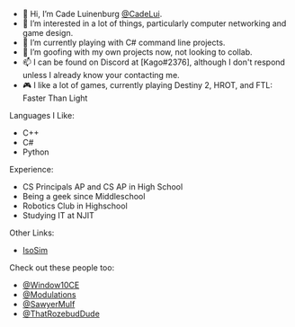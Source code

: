 - 👋 Hi, I’m Cade Luinenburg [@CadeLui](https://github.com//CadeLui).
- 👀 I’m interested in a lot of things, particularly computer networking and game design.
- 🌱 I’m currently playing with C# command line projects.
- 💞️ I’m goofing with my own projects now, not looking to collab.
- 📫 I can be found on Discord at [Kago#2376], although I don't respond unless I already know your contacting me.
- 🎮 I like a lot of games, currently playing Destiny 2, HROT, and FTL: Faster Than Light

Languages I Like:
- C++
- C#
- Python

Experience:
- CS Principals AP and CS AP in High School
- Being a geek since Middleschool
- Robotics Club in Highschool
- Studying IT at NJIT

Other Links:
- [IsoSim](https://isosim.neocities.org/)


Check out these people too:
- [@Window10CE](https://github.com/Windows10CE)
- [@Modulations](https://github.com/Modulations)
- [@SawyerMulf](https://github.com/SawyerMulf)
- [@ThatRozebudDude](https://github.com/ThatRozebudDude)
